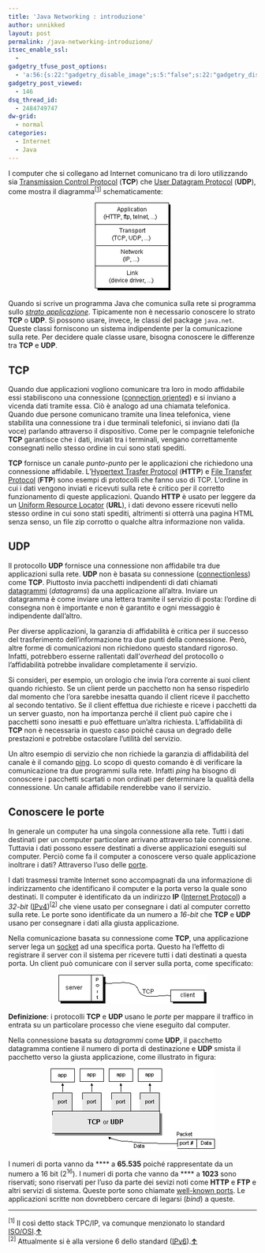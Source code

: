 ```yaml
---
title: 'Java Networking : introduzione'
author: unnikked
layout: post
permalink: /java-networking-introduzione/
itsec_enable_ssl:
  - 
gadgetry_tfuse_post_options:
  - 'a:56:{s:22:"gadgetry_disable_image";s:5:"false";s:22:"gadgetry_disable_video";s:5:"false";s:26:"gadgetry_disable_post_meta";s:5:"false";s:23:"gadgetry_disable_author";s:5:"false";s:31:"gadgetry_disable_published_date";s:5:"false";s:24:"gadgetry_disable_coments";s:5:"false";s:28:"gadgetry_disable_author_info";s:5:"false";s:19:"gadgetry_page_title";s:13:"default_title";s:21:"gadgetry_custom_title";s:0:"";s:21:"gadgetry_single_image";s:42:"/wp-content/uploads/2014/03/networking.jpg";s:30:"gadgetry_single_img_dimensions";a:2:{i:0;s:3:"586";i:1;s:3:"319";}s:28:"gadgetry_single_img_position";s:9:"alignleft";s:24:"gadgetry_thumbnail_image";s:42:"/wp-content/uploads/2014/03/networking.jpg";s:27:"gadgetry_thumbnail_position";s:7:"noalign";s:19:"gadgetry_video_link";s:0:"";s:25:"gadgetry_video_dimensions";a:2:{i:0;s:3:"590";i:1;s:3:"191";}s:23:"gadgetry_video_position";s:10:"alignright";s:23:"gadgetry_header_element";s:7:"without";s:22:"gadgetry_select_slider";s:2:"-1";s:17:"gadgetry_page_map";s:0:"";s:25:"gadgetry_content_ads_post";s:4:"true";s:21:"gadgetry_top_ad_space";s:5:"false";s:21:"gadgetry_top_ad_image";s:0:"";s:19:"gadgetry_top_ad_url";s:0:"";s:23:"gadgetry_top_ad_adsense";s:0:"";s:28:"gadgetry_bfcontent_ads_space";s:5:"false";s:23:"gadgetry_bfcontent_type";s:5:"image";s:25:"gadgetry_bfcontent_number";s:3:"one";s:29:"gadgetry_bfcontent_ads_image1";s:0:"";s:27:"gadgetry_bfcontent_ads_url1";s:0:"";s:31:"gadgetry_bfcontent_ads_adsense1";s:0:"";s:29:"gadgetry_bfcontent_ads_image2";s:0:"";s:27:"gadgetry_bfcontent_ads_url2";s:0:"";s:31:"gadgetry_bfcontent_ads_adsense2";s:0:"";s:29:"gadgetry_bfcontent_ads_image3";s:0:"";s:27:"gadgetry_bfcontent_ads_url3";s:0:"";s:31:"gadgetry_bfcontent_ads_adsense3";s:0:"";s:29:"gadgetry_bfcontent_ads_image4";s:0:"";s:27:"gadgetry_bfcontent_ads_url4";s:0:"";s:31:"gadgetry_bfcontent_ads_adsense4";s:0:"";s:29:"gadgetry_bfcontent_ads_image5";s:0:"";s:27:"gadgetry_bfcontent_ads_url5";s:0:"";s:31:"gadgetry_bfcontent_ads_adsense5";s:0:"";s:29:"gadgetry_bfcontent_ads_image6";s:0:"";s:27:"gadgetry_bfcontent_ads_url6";s:0:"";s:31:"gadgetry_bfcontent_ads_adsense6";s:0:"";s:29:"gadgetry_bfcontent_ads_image7";s:0:"";s:27:"gadgetry_bfcontent_ads_url7";s:0:"";s:31:"gadgetry_bfcontent_ads_adsense7";s:0:"";s:19:"gadgetry_hook_space";s:5:"false";s:19:"gadgetry_hook_image";s:0:"";s:17:"gadgetry_hook_url";s:0:"";s:21:"gadgetry_hook_adsense";s:0:"";s:25:"gadgetry_content_subtitle";s:156:"Utilizzando Java vedremo come sia possibile creare facilmente applicazioni distribuite. Ma prima &egrave; necessario introdurre alcuni concetti elementari. ";s:20:"gadgetry_content_top";s:0:"";s:23:"gadgetry_content_bottom";s:0:"";}'
gadgetry_post_viewed:
  - 146
dsq_thread_id:
  - 2484749747
dw-grid:
  - normal
categories:
  - Internet
  - Java
---
```

<div align="center">
  <!-- unnikked - responsive - header --><ins class="adsbygoogle" style="display:block" data-ad-client="ca-pub-3846608868139288" data-ad-slot="2778724254" data-ad-format="auto"></ins>
</div>

  


I computer che si collegano ad Internet comunicano tra di loro utilizzando sia <a title="Transmission Control Protocol - Da Wikipedia, l'enciclopedia libera." href="http://it.wikipedia.org/wiki/Transmission_Control_Protocol" target="_blank">Transmission Control Protocol</a> (**TCP**) che <a title="User Datagram Protocol - Da Wikipedia, l'enciclopedia libera." href="http://it.wikipedia.org/wiki/User_Datagram_Protocol" target="_blank">User Datagram Protocol</a> (**UDP**), come mostra il diagramma<sup>[<a id="note1back" href="#note1">1</a>]</sup> schematicamente:  
<!--more-->

<p align="center">
  <img alt="1netw" src="/wp-content/uploads/2013/12/1netw.gif" />
</p>

Quando si scrive un programma Java che comunica sulla rete si programma sullo *<a title="Livello applicazioni - Da Wikipedia, l'enciclopedia libera." href="http://it.wikipedia.org/wiki/Livello_applicazioni" target="_blank">strato applicazione</a>*. Tipicamente non è necessario conoscere lo strato **TCP** o **UDP**. Si possono usare, invece, le classi del package `java.net`. Queste classi forniscono un sistema indipendente per la comunicazione sulla rete. Per decidere quale classe usare, bisogna conoscere le differenze tra **TCP** e **UDP**.

## TCP

Quando due applicazioni vogliono comunicare tra loro in modo affidabile essi stabiliscono una connessione (<a title="Comunicazione orientata alla connessione - Da Wikipedia, l'enciclopedia libera." href="http://it.wikipedia.org/wiki/Comunicazione_orientata_alla_connessione" target="_blank">connection oriented</a>) e si inviano a vicenda dati tramite essa. Ciò è analogo ad una chiamata telefonica. Quando due persone comunicano tramite una linea telefonica, viene stabilita una connessione tra i due terminali telefonici, si inviano dati (la voce) parlando attraverso il dispositivo. Come per le compagnie telefoniche **TCP** garantisce che i dati, inviati tra i terminali, vengano correttamente consegnati nello stesso ordine in cui sono stati spediti.

**TCP** fornisce un canale *punto-punto* per le applicazioni che richiedono una connessione affidabile. L&#8217;<a title="Hypertext Transfer Protocol - Da Wikipedia, l'enciclopedia libera." href="http://it.wikipedia.org/wiki/Hypertext_Transfer_Protocol" target="_blank">Hypertext Trasfer Protocol</a> (**HTTP**) e <a title="File Transfer Protocol - Da Wikipedia, l'enciclopedia libera." href="http://it.wikipedia.org/wiki/File_Transfer_Protocol" target="_blank">File Transfer Protocol</a> (**FTP**) sono esempi di protocolli che fanno uso di TCP. L&#8217;ordine in cui i dati vengono inviati e ricevuti sulla rete è critico per il corretto funzionamento di queste applicazioni. Quando **HTTP** è usato per leggere da un <a title="Uniform Resource Locator - Da Wikipedia, l'enciclopedia libera." href="http://it.wikipedia.org/wiki/Uniform_Resource_Locator" target="_blank">Uniform Resource Locator</a> (**URL**), i dati devono essere ricevuti nello stesso ordine in cui sono stati spediti, altrimenti si otterrà una pagina HTML senza senso, un file zip corrotto o qualche altra informazione non valida.

## UDP

Il protocollo **UDP** fornisce una connessione non affidabile tra due applicazioni sulla rete. **UDP** non è basata su connessione (<a title="Protocollo connectionless - Da Wikipedia, l'enciclopedia libera." href="http://it.wikipedia.org/wiki/Protocollo_connectionless" target="_blank">connectionless</a>) come **TCP**. Piuttosto invia pacchetti indipendenti di dati chiamati <a title="Pacchetto (reti) - Da Wikipedia, l'enciclopedia libera." href="http://it.wikipedia.org/wiki/Pacchetto_(reti)" target="_blank">datagrammi</a> (*datagrams*) da una applicazione all&#8217;altra. Inviare un datagramma è come inviare una lettera tramite il servizio di posta: l&#8217;ordine di consegna non è importante e non è garantito e ogni messaggio è indipendente dall&#8217;altro.

Per diverse applicazioni, la garanzia di affidabilità è critica per il successo del trasferimento dell&#8217;informazione tra due punti della connessione. Però, altre forme di comunicazioni non richiedono questo standard rigoroso. Infatti, potrebbero esserne rallentati dall&#8217;*overhead* del protocollo o l&#8217;affidabilità potrebbe invalidare completamente il servizio.

Si consideri, per esempio, un orologio che invia l&#8217;ora corrente ai suoi client quando richiesto. Se un client perde un pacchetto non ha senso rispedirlo dal momento che l&#8217;ora sarebbe inesatta quando il client riceve il pacchetto al secondo tentativo. Se il client effettua due richieste e riceve i pacchetti da un server guasto, non ha importanza perché il client può capire che i pacchetti sono inesatti e può effettuare un&#8217;altra richiesta. L&#8217;affidabilità di **TCP** non è necessaria in questo caso poiché causa un degrado delle prestazioni e potrebbe ostacolare l&#8217;utilità del servizio.

Un altro esempio di servizio che non richiede la garanzia di affidabilità del canale è il comando <a title="Ping - Da Wikipedia, l'enciclopedia libera." href="http://it.wikipedia.org/wiki/Ping" target="_blank">ping</a>. Lo scopo di questo comando è di verificare la comunicazione tra due programmi sulla rete. Infatti *ping* ha bisogno di conoscere i pacchetti scartati o non ordinati per determinare la qualità della connessione. Un canale affidabile renderebbe vano il servizio.

## Conoscere le porte

In generale un computer ha una singola connessione alla rete. Tutti i dati destinati per un computer particolare arrivano attraverso tale connessione. Tuttavia i dati possono essere destinati a diverse applicazioni eseguiti sul computer. Perciò come fa il computer a conoscere verso quale applicazione inoltrare i dati? Attraverso l&#8217;uso delle <a title="Porta (reti) - Da Wikipedia, l'enciclopedia libera." href="http://it.wikipedia.org/wiki/Porta_(reti)" target="_blank">porte</a>.

I dati trasmessi tramite Internet sono accompagnati da una informazione di indirizzamento che identificano il computer e la porta verso la quale sono destinati. Il computer è identificato da un indirizzo **IP** (<a title="Internet Protocol - Da Wikipedia, l'enciclopedia libera." href="http://it.wikipedia.org/wiki/Internet_Protocol" target="_blank">Internet Protocol</a>) a *32-bit* (<a title="IPv4 - Da Wikipedia, l'enciclopedia libera." href="http://it.wikipedia.org/wiki/IPv4" target="_blank">IPv4</a>)<sup>[<a id="note2back" href="#note2">2</a>]</sup> che viene usato per consegnare i dati al computer corretto sulla rete. Le porte sono identificate da un numero a *16-bit* che **TCP** e **UDP** usano per consegnare i dati alla giusta applicazione.

Nella comunicazione basata su connessione come **TCP**, una applicazione server lega un <a title="Socket (reti) - Da Wikipedia, l'enciclopedia libera." href="http://it.wikipedia.org/wiki/Socket_(reti)" target="_blank">socket</a> ad una specifica porta. Questo ha l&#8217;effetto di registrare il server con il sistema per ricevere tutti i dati destinati a questa porta. Un client può comunicare con il server sulla porta, come specificato:

<p align="center">
  <img alt="2tcp" src="/wp-content/uploads/2013/12/2tcp.gif" />
</p>

**Definizione**: i protocolli **TCP** e **UDP** usano le *porte* per mappare il traffico in entrata su un particolare processo che viene eseguito dal computer.

Nella connessione basata su *datagrammi* come **UDP**, il pacchetto datagramma contiene il numero di porta di destinazione e **UDP** smista il pacchetto verso la giusta applicazione, come illustrato in figura:

<p align="center">
  <img alt="3tcpudp" src="/wp-content/uploads/2013/12/3tcpudp.gif" />
</p>

I numeri di porta vanno da **** a **65.535** poiché rappresentate da un numero a 16 bit (2<sup>16</sup>). I numeri di porta che vanno da **** a **1023** sono riservati; sono riservati per l&#8217;uso da parte dei sevizi noti come **HTTP** e **FTP** e altri servizi di sistema. Queste porte sono chiamate <a title="Lista di porte standard - Da Wikipedia, l'enciclopedia libera." href="http://it.wikipedia.org/wiki/Lista_di_porte_standard" target="_blank">well-known ports</a>. Le applicazioni scritte non dovrebbero cercare di legarsi (*bind*) a queste.

* * *

<sup>[<a id="note1"></a>1]</sup> Il così detto stack TPC/IP, va comunque menzionato lo standard <a title="Open Systems Interconnection - Da Wikipedia, l'enciclopedia libera." href="http://it.wikipedia.org/wiki/Open_Systems_Interconnection" target="_blank">ISO/OSI</a>.[**↑**][1]  
<sup>[<a id="note2"></a>2]</sup> Attualmente si è alla versione 6 dello standard (<a title="IPv6 - Da Wikipedia, l'enciclopedia libera." href="http://it.wikipedia.org/wiki/IPv6" target="_blank">IPv6</a>).[**↑**][2]

  


<div align="center">
  <!-- unnikked - responsive - footer --><ins class="adsbygoogle" style="display:block" data-ad-client="ca-pub-3846608868139288" data-ad-slot="4255457452" data-ad-format="auto"></ins>
</div>

 [1]: #note1back
 [2]: #note2back